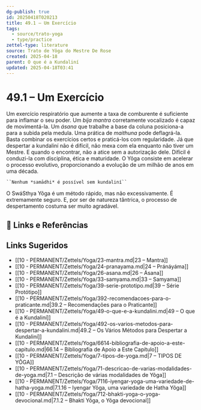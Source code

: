 ```yaml
---
dg-publish: true
id: 20250418T020213
title: 49.1 – Um Exercício
tags:
  - source/trato-yoga
  - type/practice
zettel-type: literature
source: Trato de Yôga do Mestre De Rose
created: 2025-04-18
parent: O que é a Kundaliní
updated: 2025-04-18T03:41
---
```


# 49.1 – Um Exercício

Um exercício respiratório que aumente a taxa de comburente é suficiente para inflamar o seu poder. Um *bíja mantra* corretamente vocalizado é capaz de movimentá-la. Um *ásana* que trabalhe a base da coluna posiciona-a para a subida pela medula. Uma prática de *maithuna* pode deflagrá-la. Basta combinar os exercícios certos e praticá-los com regularidade. Já que despertar a kundaliní não é difícil, não mexa com ela enquanto não tiver um Mestre. E quando o encontrar, não a atice sem a autorização dele. Difícil é conduzi-la com disciplina, ética e maturidade. O Yôga consiste em acelerar o processo evolutivo, proporcionando a evolução de um milhão de anos em uma década.

    ``Nenhum *samādhi* é possível sem kundaliní``

O SwáSthya Yôga é um método rápido, mas não excessivamente. É extremamente seguro. E, por ser de natureza tântrica, o processo de despertamento costuma ser muito agradável.

## 🔗 Links e Referências

## Links Sugeridos

- [[10 - PERMANENT/Zettels/Yoga/23-mantra.md\|23 – Mantra]]
- [[10 - PERMANENT/Zettels/Yoga/24-pranayama.md\|24 – Pránáyáma]]
- [[10 - PERMANENT/Zettels/Yoga/26-asana.md\|26 – Ásana]]
- [[10 - PERMANENT/Zettels/Yoga/33-samyama.md\|33 – Samyama]]
- [[10 - PERMANENT/Zettels/Yoga/39-serie-prototipo.md\|39 – Série Protótipo]]
- [[10 - PERMANENT/Zettels/Yoga/392-recomendacoes-para-o-praticante.md\|39.2 – Recomendações para o Praticante]]
- [[10 - PERMANENT/Zettels/Yoga/49-o-que-e-a-kundalini.md\|49 – O que é a Kundaliní]]
- [[10 - PERMANENT/Zettels/Yoga/492-os-varios-metodos-para-despertar-a-kundalini.md\|49.2 – Os Vários Métodos para Despertar a Kundaliní]]
- [[10 - PERMANENT/Zettels/Yoga/6614-bibliografia-de-apoio-a-este-capitulo.md\|66.14 – Bibliografia de Apoio a Este Capítulo]]
- [[10 - PERMANENT/Zettels/Yoga/7-tipos-de-yoga.md\|7 – TIPOS DE YÔGA]]
- [[10 - PERMANENT/Zettels/Yoga/71-descricao-de-varias-modalidades-de-yoga.md\|7.1 – Descrição de várias modalidades de Yôga]]
- [[10 - PERMANENT/Zettels/Yoga/7116-iyengar-yoga-uma-variedade-de-hatha-yoga.md\|7.1.16 – Iyengar Yôga, uma variedade de Hatha Yôga]]
- [[10 - PERMANENT/Zettels/Yoga/712-bhakti-yoga-o-yoga-devocional.md\|7.1.2 – Bhakti Yôga, o Yôga devocional]]